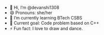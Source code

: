 - 👋 Hi, I’m @devanshi1308
- 😄 Pronouns: she/her
- 🌱 I’m currently learning BTech CSBS
- 🥅 Current goal: Code problem based on C++
- ⚡ Fun fact: I love to draw and dance.
